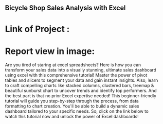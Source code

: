 ## Bicycle Shop Sales Analysis with Excel 

# Link of Project : 

# Report view in image: 







Are you tired of staring at excel spreadsheets? Here is how you can transform your sales data into a visually stunning, ultimate sales dashboard using excel with this comprehensive tutorial!
Master the power of pivot tables and slicers to segment your data and gain instant insights. Also, learn to craft compelling charts like stacked columns, clustered bars, treemap & beautiful sunburst chart to uncover trends and identify top performers.
And the best part is that no prior Excel expertise needed! This beginner-friendly tutorial will guide you step-by-step through the process, from data formatting to chart creation.
You'll be able to build a dynamic sales dashboard tailored to your specific needs.
So, click on the link below to watch this tutorial now and unlock the power of Excel dashboards! 
